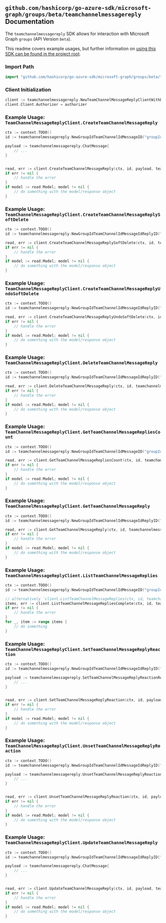 
## `github.com/hashicorp/go-azure-sdk/microsoft-graph/groups/beta/teamchannelmessagereply` Documentation

The `teamchannelmessagereply` SDK allows for interaction with Microsoft Graph `groups` (API Version `beta`).

This readme covers example usages, but further information on [using this SDK can be found in the project root](https://github.com/hashicorp/go-azure-sdk/tree/main/docs).

### Import Path

```go
import "github.com/hashicorp/go-azure-sdk/microsoft-graph/groups/beta/teamchannelmessagereply"
```


### Client Initialization

```go
client := teamchannelmessagereply.NewTeamChannelMessageReplyClientWithBaseURI("https://graph.microsoft.com")
client.Client.Authorizer = authorizer
```


### Example Usage: `TeamChannelMessageReplyClient.CreateTeamChannelMessageReply`

```go
ctx := context.TODO()
id := teamchannelmessagereply.NewGroupIdTeamChannelIdMessageID("groupId", "channelId", "chatMessageId")

payload := teamchannelmessagereply.ChatMessage{
	// ...
}


read, err := client.CreateTeamChannelMessageReply(ctx, id, payload, teamchannelmessagereply.DefaultCreateTeamChannelMessageReplyOperationOptions())
if err != nil {
	// handle the error
}
if model := read.Model; model != nil {
	// do something with the model/response object
}
```


### Example Usage: `TeamChannelMessageReplyClient.CreateTeamChannelMessageReplySoftDelete`

```go
ctx := context.TODO()
id := teamchannelmessagereply.NewGroupIdTeamChannelIdMessageIdReplyID("groupId", "channelId", "chatMessageId", "chatMessageId1")

read, err := client.CreateTeamChannelMessageReplySoftDelete(ctx, id, teamchannelmessagereply.DefaultCreateTeamChannelMessageReplySoftDeleteOperationOptions())
if err != nil {
	// handle the error
}
if model := read.Model; model != nil {
	// do something with the model/response object
}
```


### Example Usage: `TeamChannelMessageReplyClient.CreateTeamChannelMessageReplyUndoSoftDelete`

```go
ctx := context.TODO()
id := teamchannelmessagereply.NewGroupIdTeamChannelIdMessageIdReplyID("groupId", "channelId", "chatMessageId", "chatMessageId1")

read, err := client.CreateTeamChannelMessageReplyUndoSoftDelete(ctx, id, teamchannelmessagereply.DefaultCreateTeamChannelMessageReplyUndoSoftDeleteOperationOptions())
if err != nil {
	// handle the error
}
if model := read.Model; model != nil {
	// do something with the model/response object
}
```


### Example Usage: `TeamChannelMessageReplyClient.DeleteTeamChannelMessageReply`

```go
ctx := context.TODO()
id := teamchannelmessagereply.NewGroupIdTeamChannelIdMessageIdReplyID("groupId", "channelId", "chatMessageId", "chatMessageId1")

read, err := client.DeleteTeamChannelMessageReply(ctx, id, teamchannelmessagereply.DefaultDeleteTeamChannelMessageReplyOperationOptions())
if err != nil {
	// handle the error
}
if model := read.Model; model != nil {
	// do something with the model/response object
}
```


### Example Usage: `TeamChannelMessageReplyClient.GetTeamChannelMessageRepliesCount`

```go
ctx := context.TODO()
id := teamchannelmessagereply.NewGroupIdTeamChannelIdMessageID("groupId", "channelId", "chatMessageId")

read, err := client.GetTeamChannelMessageRepliesCount(ctx, id, teamchannelmessagereply.DefaultGetTeamChannelMessageRepliesCountOperationOptions())
if err != nil {
	// handle the error
}
if model := read.Model; model != nil {
	// do something with the model/response object
}
```


### Example Usage: `TeamChannelMessageReplyClient.GetTeamChannelMessageReply`

```go
ctx := context.TODO()
id := teamchannelmessagereply.NewGroupIdTeamChannelIdMessageIdReplyID("groupId", "channelId", "chatMessageId", "chatMessageId1")

read, err := client.GetTeamChannelMessageReply(ctx, id, teamchannelmessagereply.DefaultGetTeamChannelMessageReplyOperationOptions())
if err != nil {
	// handle the error
}
if model := read.Model; model != nil {
	// do something with the model/response object
}
```


### Example Usage: `TeamChannelMessageReplyClient.ListTeamChannelMessageReplies`

```go
ctx := context.TODO()
id := teamchannelmessagereply.NewGroupIdTeamChannelIdMessageID("groupId", "channelId", "chatMessageId")

// alternatively `client.ListTeamChannelMessageReplies(ctx, id, teamchannelmessagereply.DefaultListTeamChannelMessageRepliesOperationOptions())` can be used to do batched pagination
items, err := client.ListTeamChannelMessageRepliesComplete(ctx, id, teamchannelmessagereply.DefaultListTeamChannelMessageRepliesOperationOptions())
if err != nil {
	// handle the error
}
for _, item := range items {
	// do something
}
```


### Example Usage: `TeamChannelMessageReplyClient.SetTeamChannelMessageReplyReaction`

```go
ctx := context.TODO()
id := teamchannelmessagereply.NewGroupIdTeamChannelIdMessageIdReplyID("groupId", "channelId", "chatMessageId", "chatMessageId1")

payload := teamchannelmessagereply.SetTeamChannelMessageReplyReactionRequest{
	// ...
}


read, err := client.SetTeamChannelMessageReplyReaction(ctx, id, payload, teamchannelmessagereply.DefaultSetTeamChannelMessageReplyReactionOperationOptions())
if err != nil {
	// handle the error
}
if model := read.Model; model != nil {
	// do something with the model/response object
}
```


### Example Usage: `TeamChannelMessageReplyClient.UnsetTeamChannelMessageReplyReaction`

```go
ctx := context.TODO()
id := teamchannelmessagereply.NewGroupIdTeamChannelIdMessageIdReplyID("groupId", "channelId", "chatMessageId", "chatMessageId1")

payload := teamchannelmessagereply.UnsetTeamChannelMessageReplyReactionRequest{
	// ...
}


read, err := client.UnsetTeamChannelMessageReplyReaction(ctx, id, payload, teamchannelmessagereply.DefaultUnsetTeamChannelMessageReplyReactionOperationOptions())
if err != nil {
	// handle the error
}
if model := read.Model; model != nil {
	// do something with the model/response object
}
```


### Example Usage: `TeamChannelMessageReplyClient.UpdateTeamChannelMessageReply`

```go
ctx := context.TODO()
id := teamchannelmessagereply.NewGroupIdTeamChannelIdMessageIdReplyID("groupId", "channelId", "chatMessageId", "chatMessageId1")

payload := teamchannelmessagereply.ChatMessage{
	// ...
}


read, err := client.UpdateTeamChannelMessageReply(ctx, id, payload, teamchannelmessagereply.DefaultUpdateTeamChannelMessageReplyOperationOptions())
if err != nil {
	// handle the error
}
if model := read.Model; model != nil {
	// do something with the model/response object
}
```

